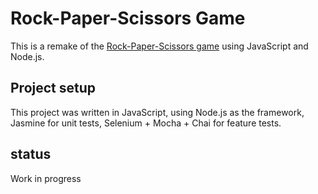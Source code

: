 # Rock-Paper-Scissors Game
This is a remake of the [Rock-Paper-Scissors game](https://github.com/nataliehe/rps-challenge) using JavaScript and Node.js.

## Project setup
This project was written in JavaScript, using Node.js as the framework, Jasmine for unit tests, Selenium + Mocha + Chai for feature tests. 

## status
Work in progress
